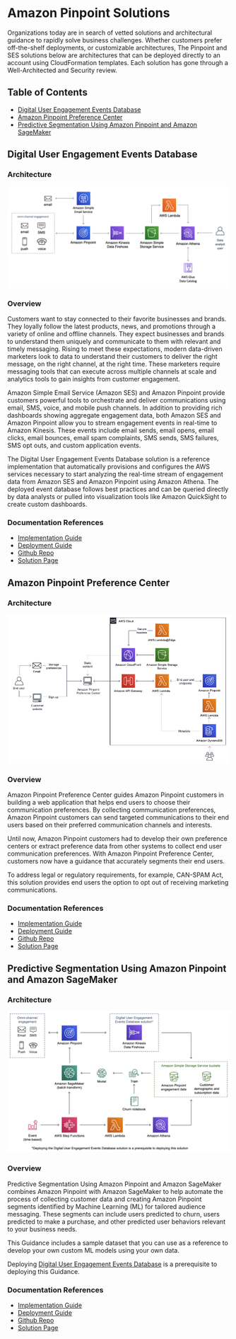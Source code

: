 # Amazon Pinpoint Solutions
Organizations today are in search of vetted solutions and architectural guidance to rapidly solve business challenges. Whether customers prefer off-the-shelf deployments, or customizable architectures, The Pinpoint and SES solutions below are architectures that can be deployed directly to an account using CloudFormation templates.  Each solution has gone through a Well-Architected and Security review.

## Table of Contents
* [Digital User Engagement Events Database](#digital-user-engagement-events-database)
* [Amazon Pinpoint Preference Center](#amazon-pinpoint-preference-center)
* [Predictive Segmentation Using Amazon Pinpoint and Amazon SageMaker](#predictive-segmentation-using-amazon-pinpoint-and-amazon-sagemaker)

## Digital User Engagement Events Database

### Architecture
![Architecture](architectures/digital-user-engagement-events-database-architecture-diagram.b1f4423b5b7e11c22879e599ee5b085b29ea16e9.png)

### Overview
Customers want to stay connected to their favorite businesses and brands. They loyally follow the latest products, news, and promotions through a variety of online and offline channels. They expect businesses and brands to understand them uniquely and communicate to them with relevant and timely messaging. Rising to meet these expectations, modern data-driven marketers look to data to understand their customers to deliver the right message, on the right channel, at the right time. These marketers require messaging tools that can execute across multiple channels at scale and analytics tools to gain insights from customer engagement.

Amazon Simple Email Service (Amazon SES) and Amazon Pinpoint provide customers powerful tools to orchestrate and deliver communications using email, SMS, voice, and mobile push channels. In addition to providing rich dashboards showing aggregate engagement data, both Amazon SES and Amazon Pinpoint allow you to stream engagement events in real-time to Amazon Kinesis. These events include email sends, email opens, email clicks, email bounces, email spam complaints, SMS sends, SMS failures, SMS opt outs, and custom application events.

The Digital User Engagement Events Database solution is a reference implementation that automatically provisions and configures the AWS services necessary to start analyzing the real-time stream of engagement data from Amazon SES and Amazon Pinpoint using Amazon Athena. The deployed event database follows best practices and can be queried directly by data analysts or pulled into visualization tools like Amazon QuickSight to create custom dashboards.

### Documentation References
- [Implementation Guide](https://docs.aws.amazon.com/solutions/latest/digital-user-engagement-events-database/overview.html)
- [Deployment Guide](https://docs.aws.amazon.com/solutions/latest/digital-user-engagement-events-database/deployment.html)
- [Github Repo](https://github.com/awslabs/digital-user-engagement-events-database)
- [Solution Page](https://aws.amazon.com/solutions/implementations/digital-user-engagement-events-database/?did=sl_card&trk=sl_card)


## Amazon Pinpoint Preference Center

### Architecture
![Architecture](architectures/amazon-pinpoint-preference-center-arch-diagram.27719954c8638a8569a88b5448edab04d932b953.png)

### Overview
Amazon Pinpoint Preference Center guides Amazon Pinpoint customers in building a web application that helps end users to choose their communication preferences. By collecting communication preferences, Amazon Pinpoint customers can send targeted communications to their end users based on their preferred communication channels and interests.

Until now, Amazon Pinpoint customers had to develop their own preference centers or extract preference data from other systems to collect end user communication preferences. With Amazon Pinpoint Preference Center, customers now have a guidance that accurately segments their end users.

To address legal or regulatory requirements, for example, CAN-SPAM Act, this solution provides end users the option to opt out of receiving marketing communications.

### Documentation References
- [Implementation Guide](https://docs.aws.amazon.com/solutions/latest/amazon-pinpoint-preference-center/overview.html)
- [Deployment Guide](https://docs.aws.amazon.com/solutions/latest/amazon-pinpoint-preference-center/deployment.html)
- [Github Repo](https://github.com/awslabs/amazon-pinpoint-preference-center)
- [Solution Page](https://aws.amazon.com/solutions/implementations/amazon-pinpoint-preference-center/?did=sl_card&trk=sl_card)


## Predictive Segmentation Using Amazon Pinpoint and Amazon SageMaker

### Architecture
![Architecture](architectures/predictive-segmentation-using-amazon-pinpoint-and-amazon-sagemaker-architecture.b6341ce6d26ce5a90d4984f1060c27d17d3b7f95.png)

### Overview
Predictive Segmentation Using Amazon Pinpoint and Amazon SageMaker combines Amazon Pinpoint with Amazon SageMaker to help automate the process of collecting customer data and creating Amazon Pinpoint segments identified by Machine Learning (ML) for tailored audience messaging. These segments can include users predicted to churn, users predicted to make a purchase, and other predicted user behaviors relevant to your business needs.

This Guidance includes a sample dataset that you can use as a reference to develop your own custom ML models using your own data.

Deploying [Digital User Engagement Events Database](#digital-user-engagement-events-database) is a prerequisite to deploying this Guidance.

### Documentation References
- [Implementation Guide](https://docs.aws.amazon.com/solutions/latest/predictive-segmentation-using-amazon-pinpoint-and-amazon-sagemaker/overview.html)
- [Deployment Guide](https://docs.aws.amazon.com/solutions/latest/predictive-segmentation-using-amazon-pinpoint-and-amazon-sagemaker/deployment.html)
- [Github Repo](https://github.com/awslabs/predictive-segmentation-using-amazon-pinpoint-and-amazon-sagemaker)
- [Solution Page](https://aws.amazon.com/solutions/implementations/predictive-segmentation-using-amazon-pinpoint-and-amazon-sagemaker/?did=sl_card&trk=sl_card)
